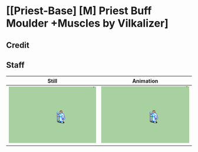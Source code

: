 # [\[Priest-Base\] \[M\] Priest Buff Moulder +Muscles by Vilkalizer]

## Credit


	
## Staff

| Still | Animation |
| :---: | :-------: |
| ![Staff still](./Staff_000.png) | ![Staff animation](./Staff.gif) |
